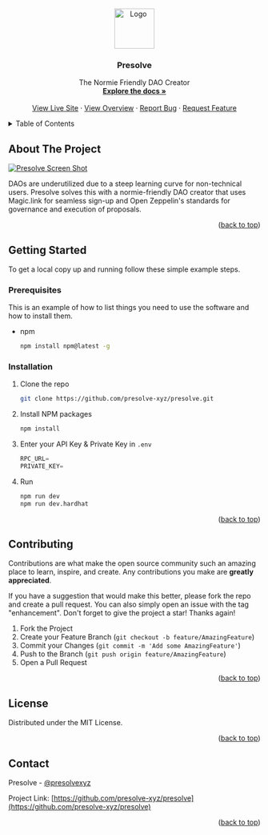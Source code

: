 <a name="readme-top"></a>

<!-- PROJECT LOGO -->
<br />
<div align="center">
  <a href="https://github.com/presolve-xyz/presolve">
    <img src="https://i.imgur.com/3dVHFRu.png" alt="Logo" width="80" height="80">
  </a>

  <h3 align="center">Presolve</h3>

  <p align="center">
    The Normie Friendly DAO Creator
    <br />
    <a href="https://github.com/presolve-xyz/presolve"><strong>Explore the docs »</strong></a>
    <br />
    <br />
    <a href="https://presolve.xyz">View Live Site</a>
    ·
        <a href="https://github.com/presolve-xyz/presolve/blob/main/Presolve.xyz%20Overview.pdf">View Overview</a>
    ·
    <a href="https://github.com/presolve-xyz/presolve/issues">Report Bug</a>
    ·
    <a href="https://github.com/presolve-xyz/presolve/issues">Request Feature</a>
  </p>
</div>

<!-- TABLE OF CONTENTS -->
<details>
  <summary>Table of Contents</summary>
  <ol>
    <li>
      <a href="#about-the-project">About The Project</a>
    </li>
    <li>
      <a href="#getting-started">Getting Started</a>
      <ul>
        <li><a href="#installation">Installation</a></li>
      </ul>
    </li>
    <li><a href="#contributing">Contributing</a></li>
    <li><a href="#license">License</a></li>
    <li><a href="#contact">Contact</a></li>
  </ol>
</details>

<!-- ABOUT THE PROJECT -->

## About The Project

[![Presolve Screen Shot][product-screenshot]](https://i.imgur.com/4PYNmr3.png)

DAOs are underutilized due to a steep learning curve for non-technical users. Presolve solves this with a normie-friendly DAO creator that uses Magic.link for seamless sign-up and Open Zeppelin's standards for governance and execution of proposals.

<p align="right">(<a href="#readme-top">back to top</a>)</p>

<!-- GETTING STARTED -->

## Getting Started

To get a local copy up and running follow these simple example steps.

### Prerequisites

This is an example of how to list things you need to use the software and how to install them.

- npm
  ```sh
  npm install npm@latest -g
  ```

### Installation

1. Clone the repo
   ```sh
   git clone https://github.com/presolve-xyz/presolve.git
   ```
2. Install NPM packages
   ```sh
   npm install
   ```
3. Enter your API Key & Private Key in `.env`
   ```js
   RPC_URL=
   PRIVATE_KEY=
   ```
4. Run
   ```sh
   npm run dev
   npm run dev.hardhat
   ```

<p align="right">(<a href="#readme-top">back to top</a>)</p>

<!-- CONTRIBUTING -->

## Contributing

Contributions are what make the open source community such an amazing place to learn, inspire, and create. Any contributions you make are **greatly appreciated**.

If you have a suggestion that would make this better, please fork the repo and create a pull request. You can also simply open an issue with the tag "enhancement".
Don't forget to give the project a star! Thanks again!

1. Fork the Project
2. Create your Feature Branch (`git checkout -b feature/AmazingFeature`)
3. Commit your Changes (`git commit -m 'Add some AmazingFeature'`)
4. Push to the Branch (`git push origin feature/AmazingFeature`)
5. Open a Pull Request

<p align="right">(<a href="#readme-top">back to top</a>)</p>

<!-- LICENSE -->

## License

Distributed under the MIT License.

<p align="right">(<a href="#readme-top">back to top</a>)</p>

<!-- CONTACT -->

## Contact

Presolve - [@presolvexyz](https://twitter.com/presolvexyz)

Project Link: [https://github.com/presolve-xyz/presolve](https://github.com/presolve-xyz/presolve)

<p align="right">(<a href="#readme-top">back to top</a>)</p>

<!-- MARKDOWN LINKS & IMAGES -->
<!-- https://www.markdownguide.org/basic-syntax/#reference-style-links -->

[contributors-shield]: https://img.shields.io/github/contributors/presolve-xyz/presolve.svg?style=for-the-badge
[contributors-url]: https://github.com/presolve-xyz/presolve/graphs/contributors
[forks-shield]: https://img.shields.io/github/forks/presolve-xyz/presolve.svg?style=for-the-badge
[forks-url]: https://github.com/presolve-xyz/presolve/network/members
[stars-shield]: https://img.shields.io/github/stars/presolve-xyz/presolve.svg?style=for-the-badge
[stars-url]: https://github.com/presolve-xyz/presolve/stargazers
[issues-shield]: https://img.shields.io/github/issues/presolve-xyz/presolve.svg?style=for-the-badge
[issues-url]: https://github.com/presolve-xyz/presolve/issues
[license-shield]: https://img.shields.io/github/license/presolve-xyz/presolve.svg?style=for-the-badge
[license-url]: https://github.com/presolve-xyz/presolve/blob/master/LICENSE.txt
[linkedin-shield]: https://img.shields.io/badge/-LinkedIn-black.svg?style=for-the-badge&logo=linkedin&colorB=555
[linkedin-url]: https://linkedin.com/in/othneildrew
[product-screenshot]: images/screenshot.png
[Next.js]: https://img.shields.io/badge/next.js-000000?style=for-the-badge&logo=nextdotjs&logoColor=white
[Next-url]: https://nextjs.org/
[React.js]: https://img.shields.io/badge/React-20232A?style=for-the-badge&logo=react&logoColor=61DAFB
[React-url]: https://reactjs.org/
[Vue.js]: https://img.shields.io/badge/Vue.js-35495E?style=for-the-badge&logo=vuedotjs&logoColor=4FC08D
[Vue-url]: https://vuejs.org/
[Angular.io]: https://img.shields.io/badge/Angular-DD0031?style=for-the-badge&logo=angular&logoColor=white
[Angular-url]: https://angular.io/
[Svelte.dev]: https://img.shields.io/badge/Svelte-4A4A55?style=for-the-badge&logo=svelte&logoColor=FF3E00
[Svelte-url]: https://svelte.dev/
[Laravel.com]: https://img.shields.io/badge/Laravel-FF2D20?style=for-the-badge&logo=laravel&logoColor=white
[Laravel-url]: https://laravel.com
[Bootstrap.com]: https://img.shields.io/badge/Bootstrap-563D7C?style=for-the-badge&logo=bootstrap&logoColor=white
[Bootstrap-url]: https://getbootstrap.com
[JQuery.com]: https://img.shields.io/badge/jQuery-0769AD?style=for-the-badge&logo=jquery&logoColor=white
[JQuery-url]: https://jquery.com
